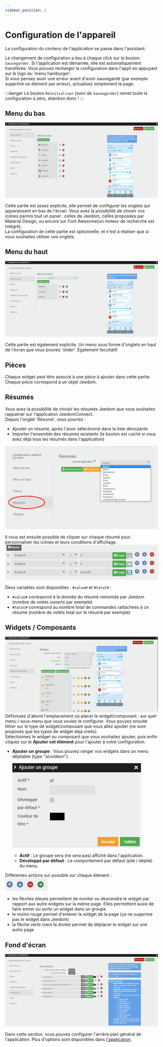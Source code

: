 ```yaml
---
sidebar_position: 2
---
```


# Configuration de l'appareil

La configuration du contenu de l'application se passe dans l'assistant.

Le changement de configuration a lieu à chaque click sur le bouton `Sauvegarder`. Si l'application est démarrée, elle est automatiquement transférée. Vous pouvez recharger la configuration dans l'appli en appuyant sur le logo du 'menu hamburger'.  
Si vous pensez avoir une erreur avant d'avoir sauvegardé (par exemple supprimé un élément par erreur), actualisez simplement la page.

:::danger
Le bouton `Réinitialiser` (suivi de `Sauvegarder`) remet toute la configuration à zéro, attention donc !
:::

## Menu du bas

![](/img/plugin/assistantBottom.png)

Cette partie est assez explicite, elle permet de configurer les onglets qui apparaissent en bas de l'écran. Vous avez la possibilité de choisir vos icônes parmis tout un panel : celles de Jeedom, celles proposées par Material Design, ou encore sur Font Awesome(un moteur de recherche est intégré).  
La configuration de cette partie est optionnelle, et n'est à réaliser que si vous souhaitez utiliser ces onglets.

## Menu du haut

 ![](/img/plugin/assistantTop.png)

 Cette partie est également explicite. Un menu sous forme d'onglets en haut de l'écran que vous pouvez 'slider'. Egalement facultatif.

## Pièces

 Chaque widget peut être associé à une pièce à ajouter dans cette partie.  Chaque pièce correspond à un objet Jeedom.  

## Résumés

 Vous avez la possibilité de choisir les résumés Jeedom que vous souhaitez rappatrier sur l'application JeedomConnect.  
 Depuis l'onglet 'Résumé', vous pourrez :

- Ajouter un résumé, après l'avoir sélectionné dans la liste déroulante  
- Importer l'ensemble des résumés existants (le bouton est caché si vous avez déjà tous les résumés dans l'application)

![](/img/JC_assistant_summary.png)

Il vous est ensuite possible de cliquer sur chaque résumé pour personnaliser les icônes et leurs conditions d'affichage.  
![](/img/JC_summary_conditions.png)

Deux variables sont disponibles : `#value#` et `#total#` :  

- `#value#` correspond à la donnée du résumé remontée par Jeedom (nombre de volets ouverts par exemple)
- `#total#` correspond au nombre total de commandes rattachées à ce résumé (nombre de volets total sur le résumé par exemple)

## Widgets / Composants

 ![](/img/plugin/assistantWidget.png)
 Définissez d'abord l'emplacement où placer le widget/composant : sur quel menu / sous-menu que vous voulez le configurer.
 Vous pouvez ensuite filtrer sur le type de widget/composant que vous allez ajouter (ne sont proposés que les types de widget déjà créés).  
 Sélectionnez le widget ou composant que vous souhaitez ajouter, puis enfin cliquez sur le **Ajouter cet élément** pour l'ajouter à votre configuration.  

- **Ajouter un groupe** : Vous pouvez ranger vos widgets dans un menu dépliable (type "acordéon").  

  ![](/img/plugin/assistantAddGroup.png)  

  - **Actif** : Le groupe sera (ne sera pas) affiché dans l'application.
  - **Développé par défaut** : Le comportement par défaut (plié / déplié) du menu.  
  
 Différentes actions sur possible sur chaque élément :  
 ![](/img/btn-action-widget.png)  

- les flèches bleues permettent de monter ou descendre le widget par rapport aux autre widgets sur la même page. Elles permettent aussi de faire entrer ou sortir un widget dans un groupe  
- le moins rouge permet d'enlever le widget de la page (ça ne supprime pas le widget dans Jeedom)
- la flèche verte (vers la droite) permet de déplacer le widget sur une autre page

## Fond d'écran

 ![](/img/plugin/assistantBackground.png)

 Dans cette section, vous pouvez configurer l'arrière plan général de l'application. Plus d'options sont disponibles dans [l'application](/docs/documentation/app/preferences/interface/pref-background).
